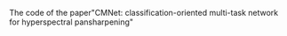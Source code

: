 The code of the paper"CMNet: classification-oriented multi-task network for hyperspectral pansharpening" 
